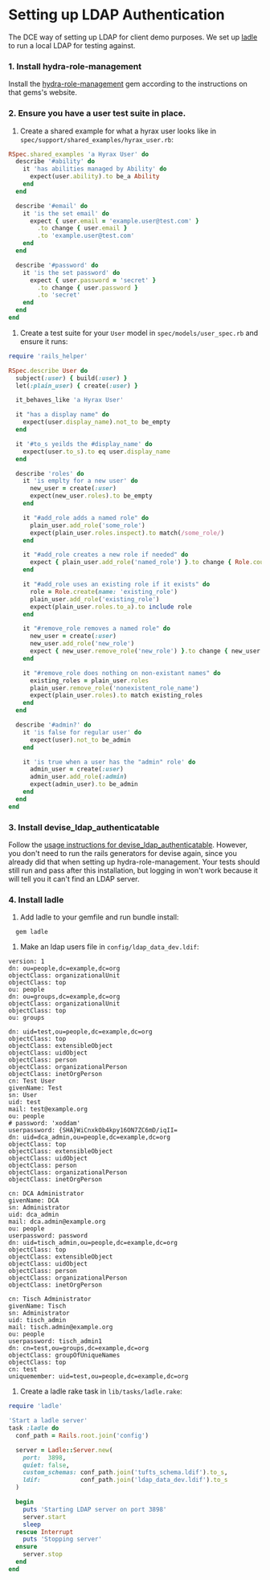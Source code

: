 # Setting up LDAP Authentication
The DCE way of setting up LDAP for client demo purposes. We set up
[ladle](https://github.com/NUBIC/ladle) to run a local LDAP for testing against.

### 1. Install hydra-role-management
Install the [hydra-role-management](https://github.com/samvera/hydra-role-management) gem according to the instructions on that gems's website.

### 2. Ensure you have a user test suite in place.
1. Create a shared example for what a hyrax user looks like in `spec/support/shared_examples/hyrax_user.rb`:
  ```ruby
  RSpec.shared_examples 'a Hyrax User' do
    describe '#ability' do
      it 'has abilities managed by Ability' do
        expect(user.ability).to be_a Ability
      end
    end

    describe '#email' do
      it 'is the set email' do
        expect { user.email = 'example.user@test.com' }
          .to change { user.email }
          .to 'example.user@test.com'
      end
    end

    describe '#password' do
      it 'is the set password' do
        expect { user.password = 'secret' }
          .to change { user.password }
          .to 'secret'
      end
    end
  end
  ```
1. Create a test suite for your `User` model in `spec/models/user_spec.rb` and ensure it runs:
  ```ruby
  require 'rails_helper'

  RSpec.describe User do
    subject(:user) { build(:user) }
    let(:plain_user) { create(:user) }

    it_behaves_like 'a Hyrax User'

    it "has a display name" do
      expect(user.display_name).not_to be_empty
    end

    it '#to_s yeilds the #display_name' do
      expect(user.to_s).to eq user.display_name
    end

    describe 'roles' do
      it 'is emplty for a new user' do
        new_user = create(:user)
        expect(new_user.roles).to be_empty
      end

      it "#add_role adds a named role" do
        plain_user.add_role('some_role')
        expect(plain_user.roles.inspect).to match(/some_role/)
      end

      it "#add_role creates a new role if needed" do
        expect { plain_user.add_role('named_role') }.to change { Role.count }.by(1)
      end

      it "#add_role uses an existing role if it exists" do
        role = Role.create(name: 'existing_role')
        plain_user.add_role('existing_role')
        expect(plain_user.roles.to_a).to include role
      end

      it "#remove_role removes a named role" do
        new_user = create(:user)
        new_user.add_role('new_role')
        expect { new_user.remove_role('new_role') }.to change { new_user.roles.count }.from(1).to(0)
      end

      it "#remove_role does nothing on non-existant names" do
        existing_roles = plain_user.roles
        plain_user.remove_role('nonexistent_role_name')
        expect(plain_user.roles).to match existing_roles
      end
    end

    describe '#admin?' do
      it 'is false for regular user' do
        expect(user).not_to be_admin
      end

      it 'is true when a user has the "admin" role' do
        admin_user = create(:user)
        admin_user.add_role(:admin)
        expect(admin_user).to be_admin
      end
    end
  end
  ```
### 3. Install devise_ldap_authenticatable
Follow the [usage instructions for devise_ldap_authenticatable](https://github.com/cschiewek/devise_ldap_authenticatable#usage). However, you don't need to run the rails generators for devise again, since you already did that when setting up hydra-role-management. Your tests should still run and pass after this installation, but logging in won't work because it will tell you it can't find an LDAP server.

### 4. Install ladle
1. Add ladle to your gemfile and run bundle install:
  ```
    gem ladle
  ```
1. Make an ldap users file in `config/ldap_data_dev.ldif`:
  ```
  version: 1
  dn: ou=people,dc=example,dc=org
  objectClass: organizationalUnit
  objectClass: top
  ou: people
  dn: ou=groups,dc=example,dc=org
  objectClass: organizationalUnit
  objectClass: top
  ou: groups

  dn: uid=test,ou=people,dc=example,dc=org
  objectClass: top
  objectClass: extensibleObject
  objectClass: uidObject
  objectClass: person
  objectClass: organizationalPerson
  objectClass: inetOrgPerson
  cn: Test User
  givenName: Test
  sn: User
  uid: test
  mail: test@example.org
  ou: people
  # password: 'xoddam'
  userpassword: {SHA}WiCnxkOb4kpy16ON7ZC6mD/iqII=
  dn: uid=dca_admin,ou=people,dc=example,dc=org
  objectClass: top
  objectClass: extensibleObject
  objectClass: uidObject
  objectClass: person
  objectClass: organizationalPerson
  objectClass: inetOrgPerson

  cn: DCA Administrator
  givenName: DCA
  sn: Administrator
  uid: dca_admin
  mail: dca.admin@example.org
  ou: people
  userpassword: password
  dn: uid=tisch_admin,ou=people,dc=example,dc=org
  objectClass: top
  objectClass: extensibleObject
  objectClass: uidObject
  objectClass: person
  objectClass: organizationalPerson
  objectClass: inetOrgPerson

  cn: Tisch Administrator
  givenName: Tisch
  sn: Administrator
  uid: tisch_admin
  mail: tisch.admin@example.org
  ou: people
  userpassword: tisch_admin1
  dn: cn=test,ou=groups,dc=example,dc=org
  objectClass: groupOfUniqueNames
  objectClass: top
  cn: test
  uniquemember: uid=test,ou=people,dc=example,dc=org
  ```
1. Create a ladle rake task in `lib/tasks/ladle.rake`:
  ```ruby
  require 'ladle'

  'Start a ladle server'
  task :ladle do
    conf_path = Rails.root.join('config')

    server = Ladle::Server.new(
      port:  3898,
      quiet: false,
      custom_schemas: conf_path.join('tufts_schema.ldif').to_s,
      ldif:           conf_path.join('ldap_data_dev.ldif').to_s
    )

    begin
      puts 'Starting LDAP server on port 3898'
      server.start
      sleep
    rescue Interrupt
      puts 'Stopping server'
    ensure
      server.stop
    end
  end
  ```

